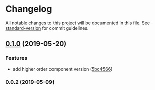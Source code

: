 # Changelog

All notable changes to this project will be documented in this file. See [standard-version](https://github.com/conventional-changelog/standard-version) for commit guidelines.

## [0.1.0](https://github.com/mariosant/react-cond/compare/v0.0.2...v0.1.0) (2019-05-20)


### Features

* add higher order component version ([5bc4566](https://github.com/mariosant/react-cond/commit/5bc4566))



### 0.0.2 (2019-05-09)
